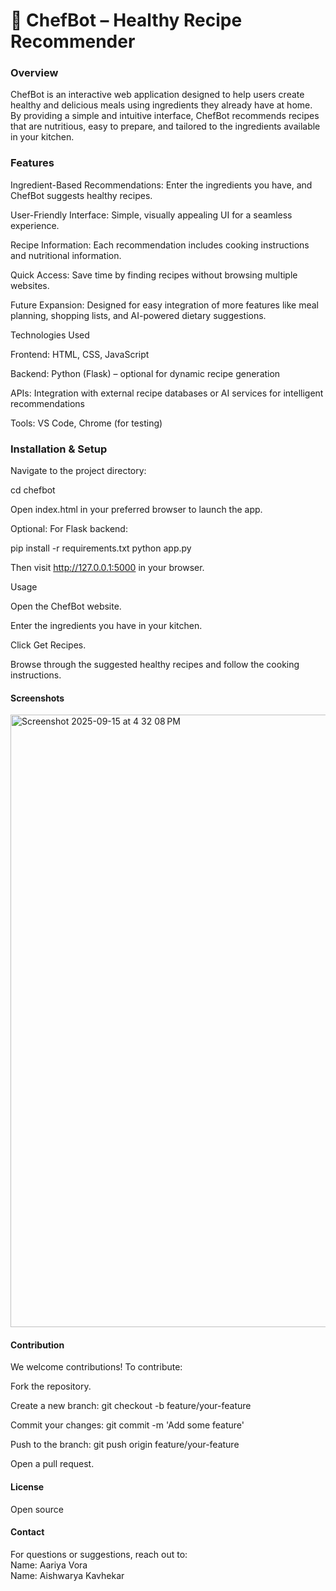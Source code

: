 <H1>🍲 ChefBot – Healthy Recipe Recommender</H1>
<H3>Overview</H3>

ChefBot is an interactive web application designed to help users create healthy and delicious meals using ingredients they already have at home. By providing a simple and intuitive interface, ChefBot recommends recipes that are nutritious, easy to prepare, and tailored to the ingredients available in your kitchen.

<H3>Features</H3>

Ingredient-Based Recommendations: Enter the ingredients you have, and ChefBot suggests healthy recipes.

User-Friendly Interface: Simple, visually appealing UI for a seamless experience.

Recipe Information: Each recommendation includes cooking instructions and nutritional information.

Quick Access: Save time by finding recipes without browsing multiple websites.

Future Expansion: Designed for easy integration of more features like meal planning, shopping lists, and AI-powered dietary suggestions.

Technologies Used

Frontend: HTML, CSS, JavaScript

Backend: Python (Flask) – optional for dynamic recipe generation

APIs: Integration with external recipe databases or AI services for intelligent recommendations

Tools: VS Code, Chrome (for testing)

<H3>Installation & Setup</H3>

Navigate to the project directory:

cd chefbot

Open index.html in your preferred browser to launch the app.

Optional: For Flask backend:

pip install -r requirements.txt
python app.py


Then visit http://127.0.0.1:5000 in your browser.

Usage

Open the ChefBot website.

Enter the ingredients you have in your kitchen.

Click Get Recipes.

Browse through the suggested healthy recipes and follow the cooking instructions.

<H4>Screenshots</H4>


<img width="1710" height="980" alt="Screenshot 2025-09-15 at 4 32 08 PM" src="https://github.com/user-attachments/assets/902816cf-cec2-4a2f-afa6-7b93d05ac4c8" />


<H4>Contribution</H4>

We welcome contributions! To contribute:

Fork the repository.

Create a new branch: git checkout -b feature/your-feature

Commit your changes: git commit -m 'Add some feature'

Push to the branch: git push origin feature/your-feature

Open a pull request.

<H4>License</H4>
Open source

<H4>Contact</H4>

For questions or suggestions, reach out to:<br>
Name: Aariya Vora<br>
Name: Aishwarya Kavhekar

